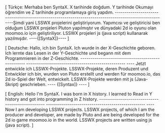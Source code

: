 [
Türkçe:
Merhaba ben SyntaX.
X tarihinde doğdum.
Y tarihinde Okumayı öğrendim ve Z tarihinde programlamaya giriş yapdım. 
--------------------------------------------------------------------------------------------------------Şimdi yani LSSWX projelerini geliştiriyorum. Yapımcısı ve geliştiricisi ben olduğum LSSWX projeleri Pluton yapılmıştır ve dünyadaki 2d io oyunu olan moomoo.io için geliştiriliyor. LSSWX projeleri js (java script) kullanarak yazılmışdır. 
                                        ----{[SyntaX]}----
]

[
Deutsche:
Hallo, ich bin SyntaX.
Ich wurde in der X-Geschichte geboren.
Ich lernte das Lesen in der Y-Geschichte und begann mit dem Programmieren in der Z-Geschichte.
-------------------------------------------------- -------------------------------------------------- ---- Jetzt entwickle ich LSSWX-Projekte. LSSWX-Projekte, deren Produzent und Entwickler ich bin, wurden von Pluto erstellt und werden für moomoo.io, das 2d io-Spiel der Welt, entwickelt. LSSWX-Projekte werden mit js (Java-Skript) geschrieben.
                                         ---- {[Syntax]} ----
]

[
English:
Hello I'm SyntaX.
I was born in X history.
I learned to Read in Y history and got into programming in Z history.
-------------------------------------------------- -------------------------------------------------- ---- Now I am developing LSSWX projects. LSSWX projects, of which I am the producer and developer, are made by Pluto and are being developed for the 2d io game moomoo.io in the world. LSSWX projects are written using js (java script).
]
                                        
